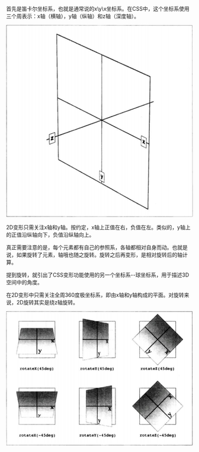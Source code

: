 首先是笛卡尔坐标系，也就是通常说的x\y\x坐标系。在CSS中，这个坐标系使用三个周表示：x轴（横轴），y轴（纵轴）和z轴（深度轴）。

![](笛卡尔坐标系.png)

2D变形只需关注x轴和y轴。按约定，x轴上正值在右，负值在左。类似的，y轴上的正值沿纵轴向下，负值沿纵轴向上。

真正需要注意的是，每个元素都有自己的参照系，各轴都相对自身而动。也就是说，如果旋转了元素，轴哦也随之旋转。旋转之后再变形，是相对旋转后的轴计算。

提到旋转，就引出了CSS变形功能使用的另一个坐标系--球坐标系，用于描述3D空间中的角度。

在2D变形中只需关注全周360度极坐标系，即由x轴和y轴构成的平面。对旋转来说，2D旋转其实是绕z轴旋转。

![](旋转示例.png)

